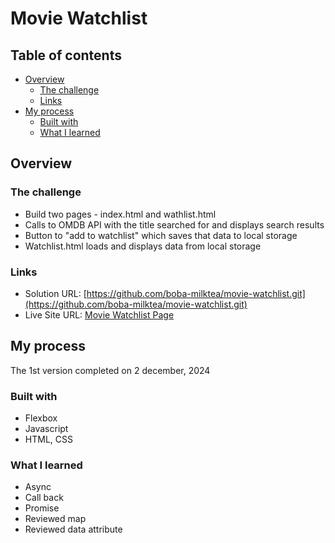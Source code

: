 # Movie Watchlist

## Table of contents

- [Overview](#overview)
  - [The challenge](#the-challenge)
  - [Links](#links)
- [My process](#my-process)
  - [Built with](#built-with)
  - [What I learned](#what-i-learned)


## Overview

### The challenge

- Build two pages - index.html and wathlist.html
- Calls to OMDB API with the title searched for and displays search results
- Button to "add to watchlist" which saves that data to local storage
- Watchlist.html loads and displays data from local storage
 

### Links

- Solution URL: [https://github.com/boba-milktea/movie-watchlist.git](https://github.com/boba-milktea/movie-watchlist.git)
- Live Site URL: [Movie Watchlist Page](https://movie-watchlist-boba.netlify.app)

## My process

The 1st version completed on 2 december, 2024


### Built with

- Flexbox
- Javascript
- HTML, CSS


### What I learned

- Async 
- Call back 
- Promise
- Reviewed map 
- Reviewed data attribute
 
 
